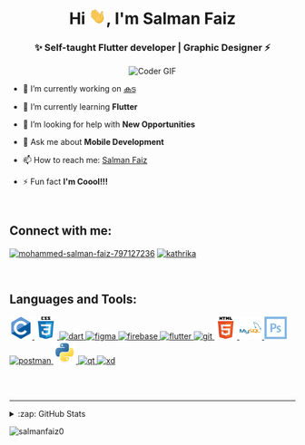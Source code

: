 <h1 align="center">Hi <img src="https://raw.githubusercontent.com/ABSphreak/ABSphreak/master/gifs/Hi.gif" width="30px">, I'm Salman Faiz  </h1>
<h3 align="center">✨ Self-taught Flutter developer | Graphic Designer ⚡</h3>

<p align="center"> <img alt="Coder GIF" height=400 width=700 src="https://r7q6w9z6.rocketcdn.me/career/wp-content/uploads/2020/03/hello.gif" /> </p>


<!-- <img align="right" alt="GIF" src="https://cdn.dribbble.com/users/2131993/screenshots/4948736/thoughtworks-gif_dribbble.gif" width="300" height="300" /> -->

- 🔭 I’m currently working on [കട](https://github.com/salmanfaiz0/Kada) 

- 🌱 I’m currently learning **Flutter**

- 🤝 I’m looking for help with **New Opportunities**

- 💬 Ask me about **Mobile Development**

- 📫 How to reach me: [Salman Faiz][LinkedIn]

- ⚡ Fun fact **I'm Coool!!!**

<br />

 ## Connect with me:

<p align="left">
<a href="https://linkedin.com/in/mohammed-salman-faiz-797127236" target="blank"><img align="center" src="https://raw.githubusercontent.com/rahuldkjain/github-profile-readme-generator/master/src/images/icons/Social/linked-in-alt.svg" alt="mohammed-salman-faiz-797127236" height="30" width="40" /></a>
<a href="https://www.behance.net/kathrika" target="blank"><img align="center" src="https://raw.githubusercontent.com/rahuldkjain/github-profile-readme-generator/master/src/images/icons/Social/behance.svg" alt="kathrika" height="30" width="40" /></a>
</p>

<br />


## Languages and Tools:
<p align="left"> <a href="https://www.cprogramming.com/" target="_blank" rel="noreferrer"> <img src="https://raw.githubusercontent.com/devicons/devicon/master/icons/c/c-original.svg" alt="c" width="40" height="40"/> </a> <a href="https://www.w3schools.com/css/" target="_blank" rel="noreferrer"> <img src="https://raw.githubusercontent.com/devicons/devicon/master/icons/css3/css3-original-wordmark.svg" alt="css3" width="40" height="40"/> </a> <a href="https://dart.dev" target="_blank" rel="noreferrer"> <img src="https://www.vectorlogo.zone/logos/dartlang/dartlang-icon.svg" alt="dart" width="40" height="40"/> </a> <a href="https://www.figma.com/" target="_blank" rel="noreferrer"> <img src="https://www.vectorlogo.zone/logos/figma/figma-icon.svg" alt="figma" width="40" height="40"/> </a> <a href="https://firebase.google.com/" target="_blank" rel="noreferrer"> <img src="https://www.vectorlogo.zone/logos/firebase/firebase-icon.svg" alt="firebase" width="40" height="40"/> </a> <a href="https://flutter.dev" target="_blank" rel="noreferrer"> <img src="https://www.vectorlogo.zone/logos/flutterio/flutterio-icon.svg" alt="flutter" width="40" height="40"/> </a> <a href="https://git-scm.com/" target="_blank" rel="noreferrer"> <img src="https://www.vectorlogo.zone/logos/git-scm/git-scm-icon.svg" alt="git" width="40" height="40"/> </a> <a href="https://www.w3.org/html/" target="_blank" rel="noreferrer"> <img src="https://raw.githubusercontent.com/devicons/devicon/master/icons/html5/html5-original-wordmark.svg" alt="html5" width="40" height="40"/> </a> <a href="https://www.mysql.com/" target="_blank" rel="noreferrer"> <img src="https://raw.githubusercontent.com/devicons/devicon/master/icons/mysql/mysql-original-wordmark.svg" alt="mysql" width="40" height="40"/> </a> <a href="https://www.photoshop.com/en" target="_blank" rel="noreferrer"> <img src="https://raw.githubusercontent.com/devicons/devicon/master/icons/photoshop/photoshop-line.svg" alt="photoshop" width="40" height="40"/> </a> <a href="https://postman.com" target="_blank" rel="noreferrer"> <img src="https://www.vectorlogo.zone/logos/getpostman/getpostman-icon.svg" alt="postman" width="40" height="40"/> </a> <a href="https://www.python.org" target="_blank" rel="noreferrer"> <img src="https://raw.githubusercontent.com/devicons/devicon/master/icons/python/python-original.svg" alt="python" width="40" height="40"/> </a> <a href="https://www.qt.io/" target="_blank" rel="noreferrer"> <img src="https://upload.wikimedia.org/wikipedia/commons/0/0b/Qt_logo_2016.svg" alt="qt" width="40" height="40"/> </a> <a href="https://www.adobe.com/products/xd.html" target="_blank" rel="noreferrer"> <img src="https://cdn.worldvectorlogo.com/logos/adobe-xd.svg" alt="xd" width="40" height="40"/> </a> </p>

<!-- Enthusiast:Start -->

<br /><br />

---

<details>
  <summary>:zap: GitHub Stats</summary>

<img align="left" src="https://github-readme-stats.vercel.app/api/top-langs?username=salmanfaiz0&show_icons=true&locale=en&layout=compact" alt="salmanfaiz0" />

<p>&nbsp;<img align="center" src="https://github-readme-stats.vercel.app/api?username=salmanfaiz0&show_icons=true&locale=en" alt="salmanfaiz0" /></p>

<p><img align="center" src="https://github-readme-streak-stats.herokuapp.com/?user=salmanfaiz0&" alt="salmanfaiz0" /></p>
  
  </details>
  <p align="left"> <img src="https://komarev.com/ghpvc/?username=salmanfaiz0&label=Profile%20views&color=0e75b6&style=flat" alt="salmanfaiz0" /> </p>
  
  [LinkedIn]: https://www.linkedin.com/in/mohammed-salman-faiz-797127236/

